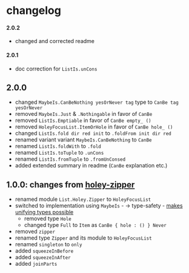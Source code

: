 # changelog

#### 2.0.2

- changed and corrected readme

#### 2.0.1

- doc correction for `ListIs.unCons`

## 2.0.0

- changed `MaybeIs.CanBeNothing yesOrNever tag` type to `CanBe tag yesOrNever`
- removed `MaybeIs.Just` & `.Nothingable` in favor of `CanBe`
- removed `ListIs.Emptiable` in favor of `CanBe empty_ ()`
- removed `HoleyFocusList.ItemOrHole` in favor of `CanBe hole_ ()`
- changed `ListIs.fold dir red init` to `.foldFrom init dir red`
- renamed variant variant `MaybeIs.CanBeNothing` to `CanBe`
- renamed `ListIs.foldWith` to `.fold`
- renamed `ListIs.toTuple` to `.unCons`
- renamed `ListIs.fromTuple` to `.fromUnConsed`
- added extended summary in readme (`CanBe` explanation etc.)


## 1.0.0: changes from [holey-zipper](https://package.elm-lang.org/packages/zwilias/elm-holey-zipper/latest)

- renamed module `List.Holey.Zipper` to `HoleyFocusList`
- switched to implementation using `MaybeIs`
        - → type-safety
        - [makes unifying types possible](https://github.com/zwilias/elm-holey-zipper/issues/2)
    - removed type `Hole`
    - changed type `Full` to `Item` as `CanBe { hole : () } Never`
- removed `zipper`
- renamed type `Zipper` and its module to `HoleyFocusList`
- renamed `singleton` to `only`
- added `squeezeInBefore`
- added `squeezeInAfter`
- added `joinParts`
